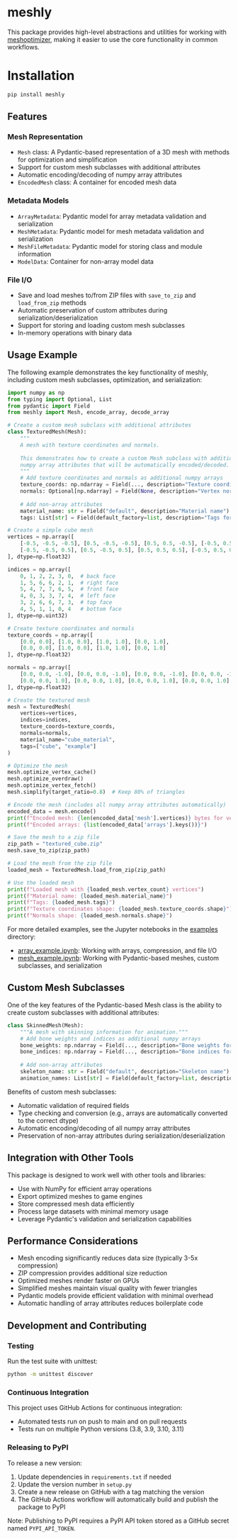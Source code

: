 # meshly

This package provides high-level abstractions and utilities for working with [meshoptimizer](https://github.com/zeux/meshoptimizer), making it easier to use the core functionality in common workflows.

# Installation
```bash
pip install meshly
```

## Features

### Mesh Representation

- `Mesh` class: A Pydantic-based representation of a 3D mesh with methods for optimization and simplification
- Support for custom mesh subclasses with additional attributes
- Automatic encoding/decoding of numpy array attributes
- `EncodedMesh` class: A container for encoded mesh data

### Metadata Models

- `ArrayMetadata`: Pydantic model for array metadata validation and serialization
- `MeshMetadata`: Pydantic model for mesh metadata validation and serialization
- `MeshFileMetadata`: Pydantic model for storing class and module information
- `ModelData`: Container for non-array model data

### File I/O

- Save and load meshes to/from ZIP files with `save_to_zip` and `load_from_zip` methods
- Automatic preservation of custom attributes during serialization/deserialization
- Support for storing and loading custom mesh subclasses
- In-memory operations with binary data

## Usage Example

The following example demonstrates the key functionality of meshly, including custom mesh subclasses, optimization, and serialization:

```python
import numpy as np
from typing import Optional, List
from pydantic import Field
from meshly import Mesh, encode_array, decode_array

# Create a custom mesh subclass with additional attributes
class TexturedMesh(Mesh):
    """
    A mesh with texture coordinates and normals.
    
    This demonstrates how to create a custom Mesh subclass with additional
    numpy array attributes that will be automatically encoded/decoded.
    """
    # Add texture coordinates and normals as additional numpy arrays
    texture_coords: np.ndarray = Field(..., description="Texture coordinates")
    normals: Optional[np.ndarray] = Field(None, description="Vertex normals")
    
    # Add non-array attributes
    material_name: str = Field("default", description="Material name")
    tags: List[str] = Field(default_factory=list, description="Tags for the mesh")

# Create a simple cube mesh
vertices = np.array([
    [-0.5, -0.5, -0.5], [0.5, -0.5, -0.5], [0.5, 0.5, -0.5], [-0.5, 0.5, -0.5],
    [-0.5, -0.5, 0.5], [0.5, -0.5, 0.5], [0.5, 0.5, 0.5], [-0.5, 0.5, 0.5]
], dtype=np.float32)

indices = np.array([
    0, 1, 2, 2, 3, 0,  # back face
    1, 5, 6, 6, 2, 1,  # right face
    5, 4, 7, 7, 6, 5,  # front face
    4, 0, 3, 3, 7, 4,  # left face
    3, 2, 6, 6, 7, 3,  # top face
    4, 5, 1, 1, 0, 4   # bottom face
], dtype=np.uint32)

# Create texture coordinates and normals
texture_coords = np.array([
    [0.0, 0.0], [1.0, 0.0], [1.0, 1.0], [0.0, 1.0],
    [0.0, 0.0], [1.0, 0.0], [1.0, 1.0], [0.0, 1.0]
], dtype=np.float32)

normals = np.array([
    [0.0, 0.0, -1.0], [0.0, 0.0, -1.0], [0.0, 0.0, -1.0], [0.0, 0.0, -1.0],
    [0.0, 0.0, 1.0], [0.0, 0.0, 1.0], [0.0, 0.0, 1.0], [0.0, 0.0, 1.0]
], dtype=np.float32)

# Create the textured mesh
mesh = TexturedMesh(
    vertices=vertices,
    indices=indices,
    texture_coords=texture_coords,
    normals=normals,
    material_name="cube_material",
    tags=["cube", "example"]
)

# Optimize the mesh
mesh.optimize_vertex_cache()
mesh.optimize_overdraw()
mesh.optimize_vertex_fetch()
mesh.simplify(target_ratio=0.8)  # Keep 80% of triangles

# Encode the mesh (includes all numpy array attributes automatically)
encoded_data = mesh.encode()
print(f"Encoded mesh: {len(encoded_data['mesh'].vertices)} bytes for vertices")
print(f"Encoded arrays: {list(encoded_data['arrays'].keys())}")

# Save the mesh to a zip file
zip_path = "textured_cube.zip"
mesh.save_to_zip(zip_path)

# Load the mesh from the zip file
loaded_mesh = TexturedMesh.load_from_zip(zip_path)

# Use the loaded mesh
print(f"Loaded mesh with {loaded_mesh.vertex_count} vertices")
print(f"Material name: {loaded_mesh.material_name}")
print(f"Tags: {loaded_mesh.tags}")
print(f"Texture coordinates shape: {loaded_mesh.texture_coords.shape}")
print(f"Normals shape: {loaded_mesh.normals.shape}")
```

For more detailed examples, see the Jupyter notebooks in the [examples](examples/) directory:
- [array_example.ipynb](examples/array_example.ipynb): Working with arrays, compression, and file I/O
- [mesh_example.ipynb](examples/mesh_example.ipynb): Working with Pydantic-based meshes, custom subclasses, and serialization

## Custom Mesh Subclasses

One of the key features of the Pydantic-based Mesh class is the ability to create custom subclasses with additional attributes:

```python
class SkinnedMesh(Mesh):
    """A mesh with skinning information for animation."""
    # Add bone weights and indices as additional numpy arrays
    bone_weights: np.ndarray = Field(..., description="Bone weights for each vertex")
    bone_indices: np.ndarray = Field(..., description="Bone indices for each vertex")
    
    # Add non-array attributes
    skeleton_name: str = Field("default", description="Skeleton name")
    animation_names: List[str] = Field(default_factory=list, description="Animation names")
```

Benefits of custom mesh subclasses:
- Automatic validation of required fields
- Type checking and conversion (e.g., arrays are automatically converted to the correct dtype)
- Automatic encoding/decoding of all numpy array attributes
- Preservation of non-array attributes during serialization/deserialization

## Integration with Other Tools

This package is designed to work well with other tools and libraries:

- Use with NumPy for efficient array operations
- Export optimized meshes to game engines
- Store compressed mesh data efficiently
- Process large datasets with minimal memory usage
- Leverage Pydantic's validation and serialization capabilities

## Performance Considerations

- Mesh encoding significantly reduces data size (typically 3-5x compression)
- ZIP compression provides additional size reduction
- Optimized meshes render faster on GPUs
- Simplified meshes maintain visual quality with fewer triangles
- Pydantic models provide efficient validation with minimal overhead
- Automatic handling of array attributes reduces boilerplate code

## Development and Contributing

### Testing

Run the test suite with unittest:

```bash
python -m unittest discover
```

### Continuous Integration

This project uses GitHub Actions for continuous integration:

- Automated tests run on push to main and on pull requests
- Tests run on multiple Python versions (3.8, 3.9, 3.10, 3.11)

### Releasing to PyPI

To release a new version:

1. Update dependencies in `requirements.txt` if needed
2. Update the version number in `setup.py`
3. Create a new release on GitHub with a tag matching the version
4. The GitHub Actions workflow will automatically build and publish the package to PyPI

Note: Publishing to PyPI requires a PyPI API token stored as a GitHub secret named `PYPI_API_TOKEN`.